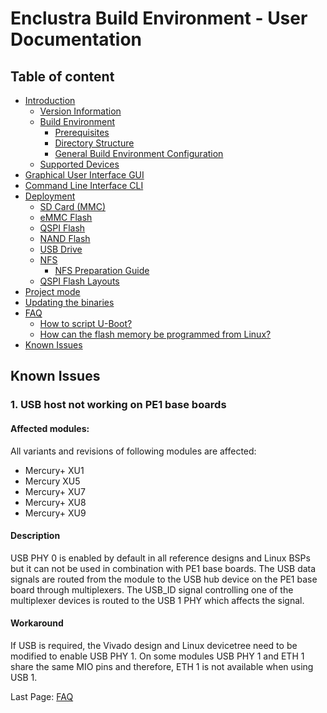 # Enclustra Build Environment - User Documentation


## Table of content

* [Introduction](./1_Introduction.md)
    - [Version Information](./1_Introduction.md#version-information)
    - [Build Environment](./1_Introduction.md#build-environment)
        - [Prerequisites](./1_Introduction.md#prerequisites)
        - [Directory Structure](./1_Introduction.md#directory-structure)
        - [General Build Environment Configuration](./1_Introduction.md#general-build-environment-configuration)
    - [Supported Devices](./1_Introduction.md#supported-devices)
* [Graphical User Interface GUI](./2_GUI.md)
* [Command Line Interface CLI](./3_CLI.md)
* [Deployment](./4_Deployment.md)
    - [SD Card (MMC)](./4_Deployment.md#sd-card-mmc)
    - [eMMC Flash](./4_Deployment.md#emmc-flash)
    - [QSPI Flash](./4_Deployment.md#qspi-flash)
    - [NAND Flash](./4_Deployment.md#nand-flash)
    - [USB Drive](./4_Deployment.md#usb-drive)
    - [NFS](./4_Deployment.md#nfs)
        - [NFS Preparation Guide](./4_Deployment.md#nfs-prepatration-guide)
    - [QSPI Flash Layouts](./4_Deployment.md#qspi-flash-layouts)
* [Project mode](./5_Project_Mode.md)
* [Updating the binaries](./6_Binaries_Update.md)
* [FAQ](./7_FAQ.md)
    - [How to script U-Boot?](./7_FAQ.md#how-to-script-u-boot)
    - [How can the flash memory be programmed from Linux?](./7_FAQ.md#how-can-the-flash-memory-be-programmed-from-linux)
* [Known Issues](./8_Known_Issues.md)



## Known Issues

### 1. USB host not working on PE1 base boards

#### Affected modules:
All variants and revisions of following modules are affected:
- Mercury+ XU1
- Mercury XU5
- Mercury+ XU7
- Mercury+ XU8
- Mercury+ XU9

#### Description
USB PHY 0 is enabled by default in all reference designs and Linux BSPs but it can not be used in combination with PE1 base boards. The USB data signals are routed from the module to the USB hub device on the PE1 base board through multiplexers. The USB_ID signal controlling one of the multiplexer devices is routed to the USB 1 PHY which affects the signal.

#### Workaround
If USB is required, the Vivado design and Linux devicetree need to be modified to enable USB PHY 1. On some modules USB PHY 1 and ETH 1 share the same MIO pins and therefore, ETH 1 is not available when using USB 1.


Last Page: [FAQ](./7_FAQ.md)
